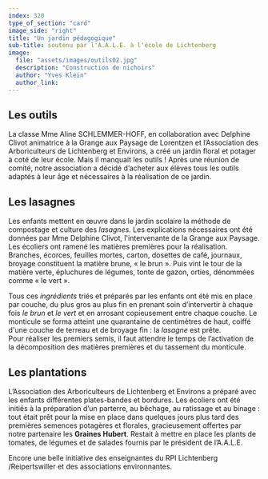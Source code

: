 ```yaml
---
index: 320
type_of_section: "card"
image_side: "right"
title: "Un jardin pédagogique"
sub-title: soutenu par l'A.A.L.E. à l'école de Lichtenberg
image:
  file: "assets/images/outils02.jpg"
  description: "Construction de nichoirs"
  author: "Yves Klein"
  author_link: 
---
```

## Les outils ##
La classe  Mme Aline SCHLEMMER-HOFF, en collaboration avec Delphine Clivot animatrice à la Grange aux Paysage de Lorentzen et l’Association des Arboriculteurs de Lichtenberg et Environs, a créé un jardin floral et potager à coté de leur école. Mais il manquait les outils ! Après une réunion de comité, notre association a décidé d’acheter aux élèves tous les outils adaptés à leur âge et nécessaires à la réalisation de ce jardin.  
 
## Les lasagnes ##
Les enfants mettent en œuvre dans le jardin scolaire la méthode de compostage et culture des *lasagnes*. Les explications nécessaires ont été données par Mme Delphine Clivot, l'intervenante de la Grange aux Paysage.  
Les écoliers ont ramené les matières premières pour la réalisation. Branches, écorces, feuilles mortes, carton, dosettes de café, journaux, broyage constituent la matière brune, « le brun ». Puis vint le tour de la matière verte, épluchures de légumes, tonte de gazon, orties, dénommées comme « le vert ». 

Tous ces *ingrédients* triés et préparés par les enfants ont été mis en place par couche, du plus gros au plus fin en prenant soin d’intervertir à chaque fois *le brun* et *le vert* et en arrosant copieusement entre chaque couche. Le monticule se forma atteint une quarantaine de centimètres de haut, coiffé d'une couche de terreau et de broyage fin : la *lasagne* est prête.  
Pour réaliser les premiers semis, il faut attendre le temps de l’activation de la décomposition des matières premières et du tassement du monticule.  

## Les plantations ##
L’Association des Arboriculteurs de Lichtenberg et Environs a préparé avec les enfants différentes plates-bandes et bordures. Les écoliers ont été initiés à la préparation d’un parterre, au bêchage, au ratissage et au binage : tout était prêt pour la mise en place dans quelques jours plus tard des premières semences potagères et florales, gracieusement offertes par notre partenaire les **Graines Hubert**. Restait à mettre en place les plants de tomates, de légumes et de salades fournis par le président de l’A.A.L.E.

Encore une belle initiative des enseignantes du RPI Lichtenberg /Reipertswiller et des associations environnantes.
